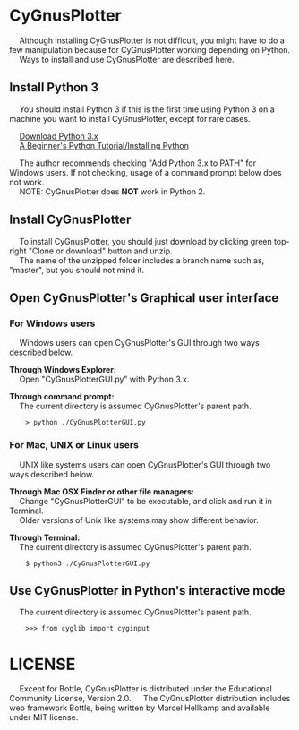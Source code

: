 # CyGnusPlotter

&emsp; Although installing CyGnusPlotter is not difficult, you might have to do a few manipulation because for CyGnusPlotter working depending on Python.  
&emsp; Ways to install and use CyGnusPlotter are described here.

## Install Python 3

&emsp; You should install Python 3 if this is the first time using Python 3 on a machine you want to install CyGnusPlotter, except for rare cases.

&emsp; [Download Python 3.x](https://www.python.org/)  
&emsp; [A Beginner's Python Tutorial/Installing Python](https://en.wikibooks.org/wiki/A_Beginner%27s_Python_Tutorial/Installing_Python)  

&emsp; The author recommends checking "Add Python 3.x to PATH" for Windows users. If not checking, usage of a command prompt below does not work.  
&emsp; NOTE: CyGnusPlotter does **NOT** work in Python 2.  

## Install CyGnusPlotter
&emsp; To install CyGnusPlotter, you should just download by clicking green top-right "Clone or download" button and unzip.  
&emsp; The name of the unzipped folder includes a branch name such as, "master", but you should not mind it.  

## Open CyGnusPlotter's Graphical user interface

### For Windows users
&emsp; Windows users can open CyGnusPlotter's GUI through two ways described below.  
  
**Through Windows Explorer:**  
&emsp; Open "CyGnusPlotterGUI.py" with Python 3.x.  
  
**Through command prompt:**  
&emsp; The current directory is assumed CyGnusPlotter's parent path.
~~~
    > python ./CyGnusPlotterGUI.py
~~~
  

### For Mac, UNIX or Linux users
&emsp; UNIX like systems users can open CyGnusPlotter's GUI through two ways described below.  
  
**Through Mac OSX Finder or other file managers:**  
&emsp; Change "CyGnusPlotterGUI" to be executable, and click and run it in Terminal.  
&emsp; Older versions of Unix like systems may show different behavior.  


**Through Terminal:**  
&emsp; The current directory is assumed CyGnusPlotter's parent path.
~~~
    $ python3 ./CyGnusPlotterGUI.py
~~~
  

## Use CyGnusPlotter in Python's interactive mode
&emsp; The current directory is assumed CyGnusPlotter's parent path.
~~~
    >>> from cyglib import cyginput
~~~



# LICENSE
&emsp; Except for Bottle, CyGnusPlotter is distributed under  the Educational Community License, Version 2.0.
&emsp; The CyGnusPlotter distribution includes web framework Bottle, being written by Marcel Hellkamp and available under MIT license.